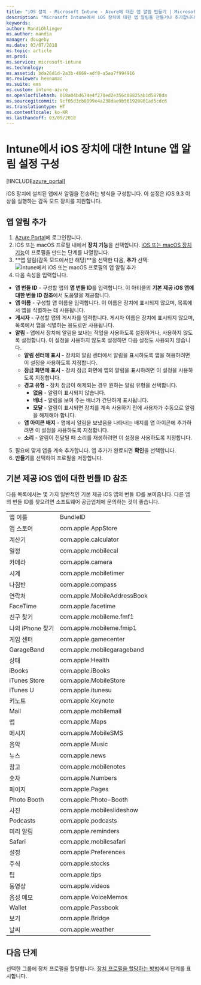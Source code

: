 ```yaml
---
title: "iOS 장치 - Microsoft Intune - Azure에 대한 앱 알림 만들기 | Microsoft Docs"
description: "Microsoft Intune에서 iOS 장치에 대한 앱 알림을 만들거나 추가합니다. 알림을 보낼 앱을 선택하고 잠금 화면에서 알림 설정을 구성하고 소리를 사용하고 경고 유형을 선택하고 배지를 추가합니다."
keywords: 
author: MandiOhlinger
ms.author: mandia
manager: dougeby
ms.date: 03/07/2018
ms.topic: article
ms.prod: 
ms.service: microsoft-intune
ms.technology: 
ms.assetid: bda26d1d-2a3b-4669-adf8-a5aa7f994916
ms.reviewer: heenamac
ms.suite: ems
ms.custom: intune-azure
ms.openlocfilehash: 018a04bd674e4f270ed2e356c08825ab1d5878da
ms.sourcegitcommit: 9cf05d3cb8099e4a238dae9b561920801ad5cdc6
ms.translationtype: HT
ms.contentlocale: ko-KR
ms.lasthandoff: 03/09/2018
---
```

# <a name="configure-app-notifications-settings-on-ios-devices-in-intune"></a>Intune에서 iOS 장치에 대한 Intune 앱 알림 설정 구성

[!INCLUDE[azure_portal](./includes/azure_portal.md)]

iOS 장치에 설치된 앱에서 알림을 전송하는 방식을 구성합니다. 이 설정은 iOS 9.3 이상을 실행하는 감독 모드 장치를 지원합니다.

## <a name="add-the-app-notification"></a>앱 알림 추가

1. [Azure Portal](https://portal.azure.com)에 로그인합니다.
2. IOS 또는 macOS 프로필 내에서 **장치 기능**을 선택합니다. [iOS 또는 macOS 장치 기능](device-features-configure.md)이 프로필을 만드는 단계를 나열합니다.
3. **앱 알림(감독 모드에서만 해당)**을 선택한 다음, **추가** 선택: ![Intune에서 iOS 또는 macOS 프로필의 앱 알림 추가](./media/ios-macos-app-notifications.png)
4. 다음 속성을 입력합니다.

  - **앱 번들 ID** - 구성할 앱의 **앱 번들 ID**를 입력합니다. 이 아티클의 **기본 제공 iOS 앱에 대한 번들 ID 참조**에서 도움말을 제공합니다.
  - **앱 이름** - 구성할 앱 이름을 입력합니다. 이 이름은 장치에 표시되지 않으며, 목록에서 앱을 식별하는 데 사용됩니다.
  - **게시자** - 구성할 앱의 게시자를 입력합니다. 게시자 이름은 장치에 표시되지 않으며, 목록에서 앱을 식별하는 용도로만 사용됩니다.
  - **알림** - 앱에서 장치에 알림을 보내는 작업을 사용하도록 설정하거나, 사용하지 않도록 설정합니다. 이 설정을 사용하지 않도록 설정하면 다음 설정도 사용되지 않습니다.
    - **알림 센터에 표시** - 장치의 알림 센터에서 알림을 표시하도록 앱을 허용하려면 이 설정을 사용하도록 지정합니다.
    - **잠금 화면에 표시** - 장치 잠금 화면에 앱의 알림을 표시하려면 이 설정을 사용하도록 지정합니다.
    - **경고 유형** - 장치 잠금이 해제되는 경우 원하는 알림 유형을 선택합니다.
      - **없음** - 알림이 표시되지 않습니다.
      - **배너** - 알림을 보여 주는 배너가 간단하게 표시됩니다.
      - **모달** - 알림이 표시되면 장치를 계속 사용하기 전에 사용자가 수동으로 알림을 해제해야 합니다.
    - **앱 아이콘 배지** - 앱에서 알림을 보냈음을 나타내는 배지를 앱 아이콘에 추가하려면 이 설정을 사용하도록 지정합니다.
    - **소리** - 알림이 전달될 때 소리를 재생하려면 이 설정을 사용하도록 지정합니다.

5. 필요에 맞게 앱을 계속 추가합니다. 앱 추가가 완료되면 **확인**을 선택합니다.
6. **만들기**를 선택하여 프로필을 저장합니다.

## <a name="bundle-id-reference-for-built-in-ios-apps"></a>기본 제공 iOS 앱에 대한 번들 ID 참조

다음 목록에서는 몇 가지 일반적인 기본 제공 iOS 앱의 번들 ID를 보여줍니다. 다른 앱의 번들 ID를 찾으려면 소프트웨어 공급업체에 문의하는 것이 좋습니다.

|||
|-|-|
|앱 이름|BundleID|
|앱 스토어|com.apple.AppStore|
|계산기|com.apple.calculator|
|일정|com.apple.mobilecal|
|카메라|com.apple.camera|
|시계|com.apple.mobiletimer|
|나침반|com.apple.compass|
|연락처|com.apple.MobileAddressBook|
|FaceTime|com.apple.facetime|
|친구 찾기|com.apple.mobileme.fmf1|
|나의 iPhone 찾기|com.apple.mobileme.fmip1|
|게임 센터|com.apple.gamecenter|
|GarageBand|com.apple.mobilegarageband|
|상태|com.apple.Health|
|iBooks|com.apple.iBooks|
|iTunes Store|com.apple.MobileStore|
|iTunes U|com.apple.itunesu|
|키노트|com.apple.Keynote|
|Mail|com.apple.mobilemail|
|맵|com.apple.Maps|
|메시지|com.apple.MobileSMS|
|음악|com.apple.Music|
|뉴스|com.apple.news|
|참고|com.apple.mobilenotes|
|숫자|com.apple.Numbers|
|페이지|com.apple.Pages|
|Photo Booth|com.apple.Photo-Booth|
|사진|com.apple.mobileslideshow|
|Podcasts|com.apple.podcasts|
|미리 알림|com.apple.reminders|
|Safari|com.apple.mobilesafari|
|설정|com.apple.Preferences|
|주식|com.apple.stocks|
|팁|com.apple.tips|
|동영상|com.apple.videos|
|음성 메모|com.apple.VoiceMemos|
|Wallet|com.apple.Passbook|
|보기|com.apple.Bridge|
|날씨|com.apple.weather|

## <a name="next-steps"></a>다음 단계

선택한 그룹에 장치 프로필을 할당합니다. [장치 프로필을 할당하는 방법](device-profile-assign.md)에서 단계를 표시합니다.
